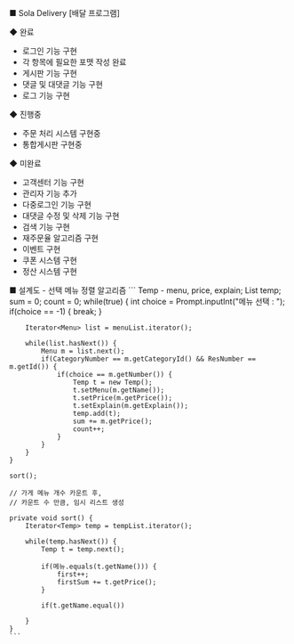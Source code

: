 ■ Sola Delivery [배달 프로그램]

 ◆ 완료
 - 로그인 기능 구현
 - 각 항목에 필요한 포맷 작성 완료
 - 게시판 기능 구현
 - 댓글 및 대댓글 기능 구현
 - 로그 기능 구현


 ◆ 진행중
 - 주문 처리 시스템 구현중
 - 통합게시판 구현중


 ◆ 미완료
 - 고객센터 기능 구현
 - 관리자 기능 추가
 - 다중로그인 기능 구현
 - 대댓글 수정 및 삭제 기능 구현
 - 검색 기능 구현
 - 재주문율 알고리즘 구현
 - 이벤트 구현
 - 쿠폰 시스템 구현
 - 정산 시스템 구현


 ■ 설계도
    - 선택 메뉴 정렬 알고리즘
    ```
    Temp - menu, price, explain;
    List<Temp> temp;
        sum = 0;
        count = 0;
    while(true) {
        int choice = Prompt.inputInt("메뉴 선택 : ");
        if(choice == -1) {
            break;
        }
        
        Iterator<Menu> list = menuList.iterator();

        while(list.hasNext()) {
            Menu m = list.next();
            if(CategoryNumber == m.getCategoryId() && ResNumber == m.getId()) {
                if(choice == m.getNumber()) {
                    Temp t = new Temp();
                    t.setMenu(m.getName());
                    t.setPrice(m.getPrice());
                    t.setExplain(m.getExplain());
                    temp.add(t);
                    sum += m.getPrice();
                    count++;
                }
            }
        }
    }

    sort();

    // 가게 메뉴 개수 카운트 후,
    // 카운트 수 만큼, 임시 리스트 생성

    private void sort() {
        Iterator<Temp> temp = tempList.iterator();
        
        while(temp.hasNext()) {
            Temp t = temp.next();
            
            if(메뉴.equals(t.getName())) {
                first++;
                firstSum += t.getPrice();
            }
            
            if(t.getName.equal())

        }
    }
    ```
    